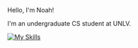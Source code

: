Hello, I'm Noah! 

I'm an undergraduate CS student at UNLV. 
 
[![My Skills](https://skillicons.dev/icons?i=java,c,cpp,py,bash)](https://skillicons.dev)
